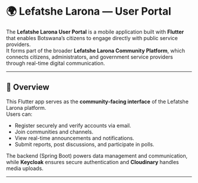 # 🌍 Lefatshe Larona —  User Portal

The **Lefatshe Larona User Portal** is a mobile application built with **Flutter** that enables Botswana’s citizens to engage directly with public service providers.  
It forms part of the broader **Lefatshe Larona Community Platform**, which connects citizens, administrators, and government service providers through real-time digital communication.

---

## 📱 Overview

This Flutter app serves as the **community-facing interface** of the Lefatshe Larona platform.  
Users can:
- Register securely and verify accounts via email.
- Join communities and channels.
- View real-time announcements and notifications.
- Submit reports, post discussions, and participate in polls.

The backend (Spring Boot) powers data management and communication, while **Keycloak** ensures secure authentication and **Cloudinary** handles media uploads.

---

